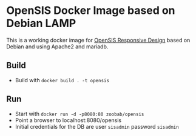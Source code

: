 # OpenSIS Docker Image based on Debian LAMP 

This is a working docker image for [OpenSIS Responsive Design](https://github.com/OS4ED/openSIS-Responsive-Design) based on Debian and using Apache2 and mariadb.

## Build

* Build with `docker build . -t opensis`

## Run

* Start with `docker run -d -p8080:80 zoobab/opensis`
* Point a browser to localhost:8080/opensis
* Initial credentials for the DB are user `sisadmin` password `sisadmin`
